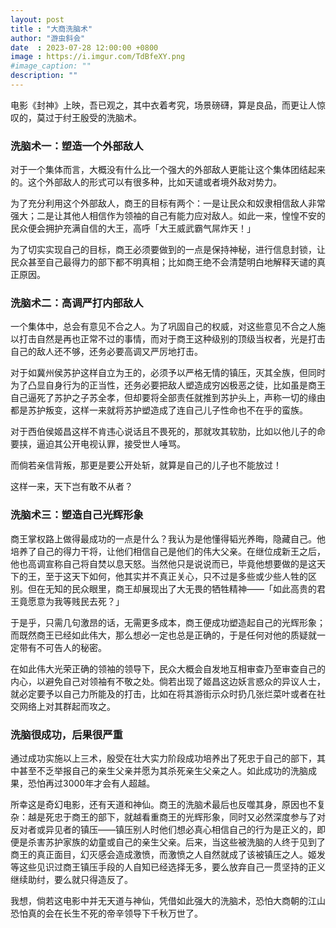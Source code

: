 ```yaml
---
layout: post
title : "大商洗脑术"
author: "游虫斜会"
date  : 2023-07-28 12:00:00 +0800
image : https://i.imgur.com/TdBfeXY.png
#image_caption: ""
description: ""
---
```


电影《封神》上映，吾已观之，其中衣着考究，场景磅礴，算是良品，而更让人惊叹的，莫过于纣王殷受的洗脑术。

<!--more-->

### 洗脑术一：塑造一个外部敌人

对于一个集体而言，大概没有什么比一个强大的外部敌人更能让这个集体团结起来的。这个外部敌人的形式可以有很多种，比如天谴或者境外敌对势力。

为了充分利用这个外部敌人，商王的目标有两个：一是让民众和奴隶相信敌人非常强大；二是让其他人相信作为领袖的自己有能力应对敌人。如此一来，惶惶不安的民众便会拥护充满自信的大王，高呼「大王威武霸气屌炸天！」

为了切实实现自己的目标，商王必须要做到的一点是保持神秘，进行信息封锁，让民众甚至自己最得力的部下都不明真相；比如商王绝不会清楚明白地解释天谴的真正原因。


### 洗脑术二：高调严打内部敌人

一个集体中，总会有意见不合之人。为了巩固自己的权威，对这些意见不合之人施以打击自然是再也正常不过的事情，而对于商王这种级别的顶级当权者，光是打击自己的敌人还不够，还务必要高调又严厉地打击。

对于如冀州侯苏护这样自立为王的，必须予以严格无情的镇压，灭其全族，但同时为了凸显自身行为的正当性，还务必要把敌人塑造成穷凶极恶之徒，比如虽是商王自己逼死了苏护之子苏全孝，但却要将全部责任就推到苏护头上，声称一切的缘由都是苏护叛变，这样一来就将苏护塑造成了连自己儿子性命也不在乎的蛮族。

对于西伯侯姬昌这样不肯违心说话且不畏死的，那就攻其软肋，比如以他儿子的命要挟，逼迫其公开电视认罪，接受世人唾骂。

而倘若亲信背叛，那更是要公开处斩，就算是自己的儿子也不能放过！

这样一来，天下岂有敢不从者？


### 洗脑术三：塑造自己光辉形象

商王掌权路上做得最成功的一点是什么？我认为是他懂得韬光养晦，隐藏自己。他培养了自己的得力干将，让他们相信自己是他们的伟大父亲。在继位成新王之后，他也高调宣称自己将自焚以息天怒。当然他只是说说而已，毕竟他想要做的是这天下的王，至于这天下如何，他其实并不真正关心，只不过是多些或少些人牲的区别。但在无知的民众眼里，商王却展现出了大无畏的牺牲精神——「如此高贵的君王竟愿意为我等贱民去死？」

于是乎，只需几句激昂的话，无需更多成本，商王便成功塑造起自己的光辉形象；而既然商王已经如此伟大，那么想必一定也总是正确的，于是任何对他的质疑就一定带有不可告人的秘密。

在如此伟大光荣正确的领袖的领导下，民众大概会自发地互相审查乃至审查自己的内心，以避免自己对领袖有不敬之处。倘若出现了姬昌这边妖言惑众的异议人士，就必定要予以自己力所能及的打击，比如在将其游街示众时扔几张烂菜叶或者在社交网络上对其群起而攻之。


### 洗脑很成功，后果很严重

通过成功实施以上三术，殷受在壮大实力阶段成功培养出了死忠于自己的部下，其中甚至不乏举报自己的亲生父亲并愿为其杀死亲生父亲之人。如此成功的洗脑成果，恐怕再过3000年才会有人超越。

所幸这是奇幻电影，还有天道和神仙。商王的洗脑术最后也反噬其身，原因也不复杂：越是死忠于商王的部下，就越看重商王的光辉形象，同时又必然深度参与了对反对者或异见者的镇压——镇压别人时他们想必真心相信自己的行为是正义的，即便是杀害苏护家族的幼童或自己的亲生父亲。后来，当这些被洗脑的人终于见到了商王的真正面目，幻灭感会造成激愤，而激愤之人自然就成了该被镇压之人。姬发等这些见识过商王镇压手段的人自知已经选择无多，要么放弃自己一贯坚持的正义继续助纣，要么就只得造反了。

我想，倘若这电影中并无天道与神仙，凭借如此强大的洗脑术，恐怕大商朝的江山恐怕真的会在长生不死的帝辛领导下千秋万世了。

<!--END-->